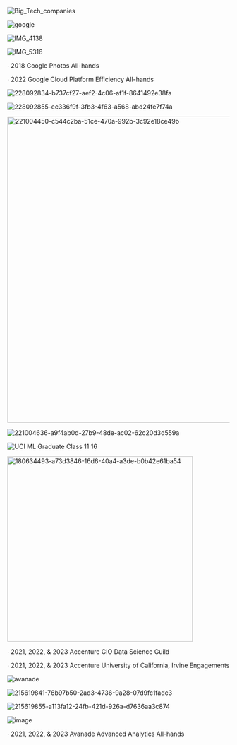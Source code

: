![Big_Tech_companies](https://github.com/shawna-tuli-silicon-valley/big-tech-silicon-valley-public-speaking/assets/19508013/54bb1493-88eb-4154-953f-c8f4a49309b9)

![google](https://user-images.githubusercontent.com/19508013/231303535-926f9ad2-4ca0-40d9-92d1-b43f27510533.png)

![IMG_4138](https://github.com/shawna-tuli-silicon-valley/big-tech-silicon-valley-public-speaking/assets/19508013/994b26dd-b5e1-471d-bae8-766427b81664)

![IMG_5316](https://github.com/shawna-tuli-silicon-valley/big-tech-silicon-valley-public-speaking/assets/19508013/d5c0b21a-7862-457c-ab13-0a5d43848e0a)

∙ 2018 Google Photos All-hands

∙ 2022 Google Cloud Platform Efficiency All-hands

![228092834-b737cf27-aef2-4c06-af1f-8641492e38fa](https://github.com/shawna-tuli-silicon-valley/big-tech-silicon-valley-public-speaking/assets/19508013/b02c054d-2f05-4b78-848b-3da80100ccdc)

![228092855-ec336f9f-3fb3-4f63-a568-abd24fe7f74a](https://github.com/shawna-tuli-silicon-valley/big-tech-silicon-valley-public-speaking/assets/19508013/d8e27e47-d3b0-4197-bedc-c83c5a4318da)

<img width="694" alt="221004450-c544c2ba-51ce-470a-992b-3c92e18ce49b" src="https://user-images.githubusercontent.com/19508013/231307217-7732ec71-0889-4735-a96e-c99a1cdc2006.png">

![221004636-a9f4ab0d-27b9-48de-ac02-62c20d3d559a](https://user-images.githubusercontent.com/19508013/231307203-55163f79-a704-40b4-850b-e6a1816f0087.jpg)

![UCI ML Graduate Class 11 16](https://github.com/shawna-tuli-silicon-valley/big-tech-silicon-valley-public-speaking/assets/19508013/65335390-25d4-4dca-bb7e-73590db6d8ee)

<img width="420" alt="180634493-a73d3846-16d6-40a4-a3de-b0b42e61ba54" src="https://user-images.githubusercontent.com/19508013/231304560-e377a70d-d1e0-477c-bf8c-aabf1b6c9876.png">

∙ 2021, 2022, & 2023 Accenture CIO Data Science Guild

∙ 2021, 2022, & 2023 Accenture University of California, Irvine  Engagements 

![avanade](https://user-images.githubusercontent.com/19508013/231303683-3fe673ad-da86-45d4-a4df-a64f9b251e32.png)

![215619841-76b97b50-2ad3-4736-9a28-07d9fc1fadc3](https://github.com/shawna-tuli-silicon-valley/big-tech-silicon-valley-public-speaking/assets/19508013/5ff519dd-530a-41b5-8baf-d9d4a946f685)

![215619855-a113fa12-24fb-421d-926a-d7636aa3c874](https://github.com/shawna-tuli-silicon-valley/big-tech-silicon-valley-public-speaking/assets/19508013/a8833397-f4ba-410a-bf20-bffc71f4c2c8)

![image](https://github.com/shawna-tuli-silicon-valley/big-tech-silicon-valley-public-speaking/assets/19508013/f9a7033c-c4fb-4a8a-9306-58b20b2e854a)

∙ 2021, 2022, & 2023 Avanade Advanced Analytics All-hands

